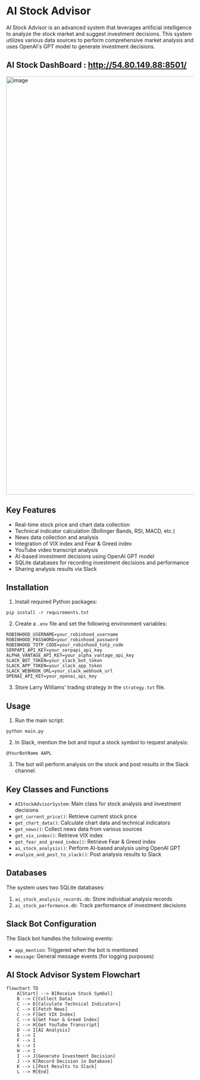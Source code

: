 # AI Stock Advisor

AI Stock Advisor is an advanced system that leverages artificial intelligence to analyze the stock market and suggest investment decisions. This system utilizes various data sources to perform comprehensive market analysis and uses OpenAI's GPT model to generate investment decisions.

## AI Stock DashBoard : http://54.80.149.88:8501/

<img width="1124" alt="image" src="https://github.com/user-attachments/assets/eabc1e91-069f-4f5a-8b89-32f3ffe112fd">

## Key Features

- Real-time stock price and chart data collection
- Technical indicator calculation (Bollinger Bands, RSI, MACD, etc.)
- News data collection and analysis
- Integration of VIX index and Fear & Greed index
- YouTube video transcript analysis
- AI-based investment decisions using OpenAI GPT model
- SQLite databases for recording investment decisions and performance
- Sharing analysis results via Slack

## Installation

1. Install required Python packages:

```
pip install -r requirements.txt
```

2. Create a `.env` file and set the following environment variables:

```
ROBINHOOD_USERNAME=your_robinhood_username
ROBINHOOD_PASSWORD=your_robinhood_password
ROBINHOOD_TOTP_CODE=your_robinhood_totp_code
SERPAPI_API_KEY=your_serpapi_api_key
ALPHA_VANTAGE_API_KEY=your_alpha_vantage_api_key
SLACK_BOT_TOKEN=your_slack_bot_token
SLACK_APP_TOKEN=your_slack_app_token
SLACK_WEBHOOK_URL=your_slack_webhook_url
OPENAI_API_KEY=your_openai_api_key
```

3. Store Larry Williams' trading strategy in the `strategy.txt` file.

## Usage

1. Run the main script:

```
python main.py
```

2. In Slack, mention the bot and input a stock symbol to request analysis:

```
@YourBotName AAPL
```

3. The bot will perform analysis on the stock and post results in the Slack channel.

## Key Classes and Functions

- `AIStockAdvisorSystem`: Main class for stock analysis and investment decisions
- `get_current_price()`: Retrieve current stock price
- `get_chart_data()`: Calculate chart data and technical indicators
- `get_news()`: Collect news data from various sources
- `get_vix_index()`: Retrieve VIX index
- `get_fear_and_greed_index()`: Retrieve Fear & Greed index
- `ai_stock_analysis()`: Perform AI-based analysis using OpenAI GPT
- `analyze_and_post_to_slack()`: Post analysis results to Slack

## Databases

The system uses two SQLite databases:

1. `ai_stock_analysis_records.db`: Store individual analysis records
2. `ai_stock_performance.db`: Track performance of investment decisions

## Slack Bot Configuration

The Slack bot handles the following events:

- `app_mention`: Triggered when the bot is mentioned
- `message`: General message events (for logging purposes)


## AI Stock Advisor System Flowchart

```mermaid
flowchart TD
    A[Start] --> B[Receive Stock Symbol]
    B --> C[Collect Data]
    C --> D[Calculate Technical Indicators]
    C --> E[Fetch News]
    C --> F[Get VIX Index]
    C --> G[Get Fear & Greed Index]
    C --> H[Get YouTube Transcript]
    D --> I[AI Analysis]
    E --> I
    F --> I
    G --> I
    H --> I
    I --> J[Generate Investment Decision]
    J --> K[Record Decision in Database]
    K --> L[Post Results to Slack]
    L --> M[End]
```

